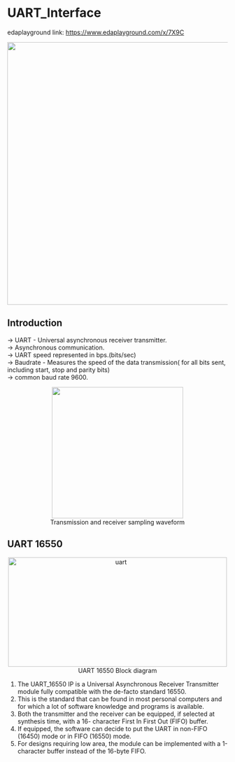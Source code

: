 # UART_Interface
edaplayground link: https://www.edaplayground.com/x/7X9C
<div align="center">
  <image width="600" src = "https://github.com/user-attachments/assets/42766639-f7b7-4d0d-8279-9aca0bed53b6">  
</div>  
    
## Introduction
-> UART - Universal asynchronous receiver transmitter.  
-> Asynchronous communication.  
-> UART speed represented in bps.(bits/sec)  
-> Baudrate - Measures the speed of the data transmission( for all bits sent, including start, stop and parity bits)  
-> common baud rate 9600.  
<div align="center">
  <img height="300" src = "https://github.com/user-attachments/assets/b6933df7-1a88-41cb-b040-69d381206408"/>  
</div>  
<div align="center">
  Transmission and receiver sampling waveform
</div>  

## UART 16550
<div align="center">
  <img width="500" height="250" alt="uart" src="https://github.com/user-attachments/assets/fc1d450e-876c-40e0-90a2-56a8e9fb6108" />
</div>  
<div align="center">
  UART 16550 Block diagram
</div>   

1.  The UART_16550 IP is a Universal Asynchronous Receiver Transmitter module fully compatible with the de-facto standard 16550.</bl> 
2.  This is the standard that can be found in most personal computers and for which a lot of software knowledge and programs is available.
3.  Both the transmitter and the receiver can be equipped, if selected at synthesis time, with a 16- character First In First Out (FIFO) buffer.
4.  If equipped, the software can decide to put the UART in non-FIFO (16450) mode or in FIFO (16550) mode.
5.  For designs requiring low area, the module can be implemented with a 1-character buffer instead of the 16-byte FIFO.



